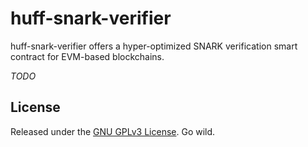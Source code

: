 # huff-snark-verifier

huff-snark-verifier offers a hyper-optimized SNARK verification smart contract for EVM-based blockchains.

*TODO*

## License

Released under the [GNU GPLv3 License](./LICENSE.md). Go wild.
